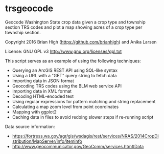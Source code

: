 # trsgeocode

Geocode Washington State crop data given a crop type and township
section TRS codes and plot a map showing acres of a crop type per
township section. 

Copyright 2016 Brian High (https://github.com/brianhigh) and
Anika Larsen

License: GNU GPL v3 http://www.gnu.org/licenses/gpl.txt

This script serves as an example of using the following techniques:

* Querying an ArcGIS REST API using SQL-like syntax
* Using a URL with a "GET" query string to fetch data
* Importing data in JSON format 
* Geocoding TRS codes using the BLM web service API
* Importing data in XML format
* Decoding HTML-encoded text
* Using regular expressions for pattern matching and string replacement
* Calculating a map zoom level from point coordinates
* Mapping with ggplot2
* Caching data in files to avoid redoing slower steps if re-running script

Data source information: 

* https://fortress.wa.gov/agr/gis/wsdagis/rest/services/NRAS/2014CropDistribution/MapServer/info/iteminfo
* http://www.geocommunicator.gov/GeoComm/services.htm#Data